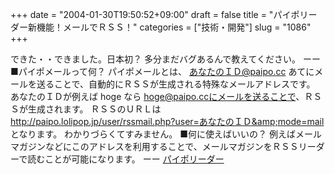 +++
date = "2004-01-30T19:50:52+09:00"
draft = false
title = "パイポリーダー新機能！メールでＲＳＳ！"
categories = ["技術・開発"]
slug = "1086"
+++

できた・・できました。日本初？
多分まだバグあるんで教えてください。
ーー
■パイポメールって何？
パイポメールとは、 あなたのＩＤ@paipo.cc あてにメールを送ることで、自動的にＲＳＳが生成される特殊なメールアドレスです。
あなたのＩＤが例えば hoge なら hoge@paipo.ccにメールを送ることで、ＲＳＳが生成されます。
ＲＳＳのＵＲＬは http://paipo.lolipop.jp/user/rssmail.php?user=あなたのＩＤ&amp;mode=mail となります。
わかりづらくてすみません。
■何に使えばいいの？
例えばメールマガジンなどにこのアドレスを利用することで、メールマガジンをＲＳＳリーダーで読むことが可能になります。
ーー
<a href="http://paipo.cc" target="_blank">パイポリーダー</a>
